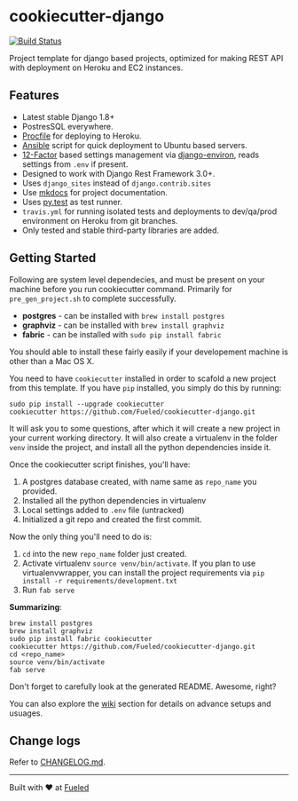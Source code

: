 cookiecutter-django
====================

[![Build Status](https://magnum.travis-ci.com/Fueled/cookiecutter-django.svg?token=ZbPpaKxeSEJQvwCqUqaJ&branch=master)](https://magnum.travis-ci.com/Fueled/cookiecutter-django)

Project template for django based projects, optimized for making REST API with deployment on Heroku and EC2 instances.

## Features

- Latest stable Django 1.8+
- PostresSQL everywhere.
- [Procfile] for deploying to Heroku.
- [Ansible] script for quick deployment to Ubuntu based servers.
- [12-Factor][12factor] based settings management via [django-environ], reads settings from `.env` if present.
- Designed to work with Django Rest Framework 3.0+.
- Uses `django_sites` instead of `django.contrib.sites`
- Use [mkdocs] for project documentation.
- Uses [py.test] as test runner.
- `travis.yml` for running isolated tests and deployments to dev/qa/prod environment on Heroku from git branches.
- Only tested and stable third-party libraries are added.

[mkdocs]: http://www.mkdocs.org/
[12factor]: http://12factor.net
[py.test]: http://pytest.org/
[Procfile]: https://devcenter.heroku.com/articles/procfile
[django-environ]: https://github.com/joke2k/django-environ
[Ansible]: http://docs.ansible.com/index.html

## Getting Started

Following are system level dependecies, and must be present on your machine before you run cookiecutter command. Primarily for `pre_gen_project.sh` to complete successfully.

- **postgres** - can be installed with `brew install postgres`
- **graphviz** - can be installed with `brew install graphviz`
- **fabric** - can be installed with `sudo pip install fabric`

You should able to install these fairly easily if your developement machine is other than a Mac OS X.

You need to have `cookiecutter` installed in order to scafold a new project from this template. If you have `pip` installed, you simply do this by running:

```
sudo pip install --upgrade cookiecutter
cookiecutter https://github.com/Fueled/cookiecutter-django.git
```

It will ask you to some questions, after which it will create a new project in your current working directory. It will also create a virtualenv in the folder `venv` inside the project, and install all the python dependencies inside it.

Once the cookiecutter script finishes, you'll have:

1. A postgres database created, with name same as `repo_name` you provided.
2. Installed all the python dependencies in virtualenv
3. Local settings added to `.env` file (untracked)
4. Initialized a git repo and created the first commit.

Now the only thing you'll need to do is:

1. `cd` into the new `repo_name` folder just created.
2. Activate virtualenv `source venv/bin/activate`. If you plan to use virtualenvwrapper, you can install the project requirements via `pip install -r requirements/development.txt`
3. Run `fab serve`

__Summarizing__:

```
brew install postgres
brew install graphviz
sudo pip install fabric cookiecutter
cookiecutter https://github.com/Fueled/cookiecutter-django.git
cd <repo_name>
source venv/bin/activate
fab serve
```

Don't forget to carefully look at the generated README. Awesome, right?

You can also explore the [wiki] section for details on advance setups and usuages.

## Change logs

Refer to [CHANGELOG.md](CHANGELOG.md).

--------

Built with ♥ at [Fueled](http://fueled.com)

[wiki]: https://github.com/Fueled/cookiecutter-django/wiki
